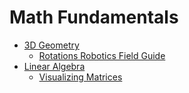 # Math Fundamentals

- [3D Geometry](./3D_Geometry/3D_Geometry.md)
  - [Rotations Robotics Field Guide](./3D_Geometry/Rotations_Robotics_Field_Guide.md)
- [Linear Algebra](./Linear_Algebra/Linear_Algebra.md)
  - [Visualizing Matrices](./Linear_Algebra/Visualizing_Matrices.md)
